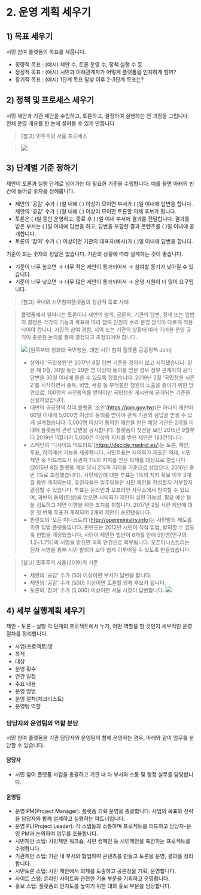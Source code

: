 # 2. 운영 계획 세우기

## 1) 목표 세우기

시민 참여 플랫폼의 목표를 세웁니다.

- 정량적 목표 : (예시) 제안 수, 토론 운영 수, 정책 실행 수 등
- 정성적 목표 : (예시) 시민과 이해관계자가 어떻게 플랫폼을 인지하게 할까?
- 장기적 목표 : (예시) 1단계 목표 달성 이후 2-3단계 목표는?

## 2) 정책 및 프로세스 세우기

시민 제안과 기관 제안을 수집하고, 토론하고, 결정하여 실행하는 전 과정을 그립니다. 전체 운영 개요를 한 눈에 살펴볼 수 있게 만듭니다.

> [참고] 민주주의 서울 프로세스

<!-- > (변경 전) \* -->

> ![](</assets/demos/4.민주주의서울프로세스(변경후).jpg>)

## 3) 단계별 기준 정하기

제안이 토론과 실행 단계로 넘어가는 데 필요한 기준을 수립합니다. 예를 들면 아래의 빈 칸에 들어갈 숫자를 정해봅니다.

- 제안의 ‘공감' 수가 ( )일 내에 ( ) 이상이 모이면 부서가 ( )일 이내에 답변을 합니다. 제안의 ‘공감' 수가 ( )일 내에 ( ) 이상이 모이면 토론할 의제 후보가 됩니다.
- 토론은 ( )일 동안 운영하고, 종료 후 ( )일 이내 부서에 결과를 전달합니다. 결과를 받은 부서는 ( )일 이내에 답변을 하고, 답변을 포함한 결과 콘텐츠를 ( )일 이내에 공개합니다.
- 토론의 ‘참여’ 수가 ( ) 이상이면 기관의 대표자(예시)가 ( )일 이내에 답변을 합니다.

기준이 되는 숫자의 정답은 없습니다. 기관의 상황에 따라 설계하는 것이 좋습니다.

- 기준이 너무 높으면 → 너무 적은 제안이 통과되어서 → 참여할 동기가 낮아질 수 있습니다.
- 기준이 너무 낮으면 → 너무 많은 제안이 통과되어서 → 운영 자원이 더 많이 요구됩니다.

> [참고] 국내외 시민참여플랫폼의 정량적 목표 사례 

> 플랫폼에서 일어나는 토론이나 제안의 발의, 공론화, 기관의 답변, 정책 또는 입법의 결정은 각각의 기능과 목표에 따라 참여 인원의 수와 운영 방식이 다르게 적용되어야 합니다. 시민의 참여 경험, 지역 또는 기관의 상황에 따라 이러한 운영 규칙이 충분한 논의를 통해 결정되고 조정되어야 합니다.
>
> ![](/assets/demos/5.해외플랫폼의답변기준.PNG)
> [왼쪽부터 청와대 국민청원, 대만 시민 참여 플랫폼 공공정책 Join]
>
> - 청와대 ‘국민청원’은 2017년 8월 답변 기준을 정하지 않고 시작됐습니다. 같은 해 9월, 30일 동안 20만 명 이상의 동의를 얻은 경우 정부 관계자의 공식 답변을 30일 이내에 들을 수 있도록 정했습니다. 2019년 3월 '국민청원 시즌 2'를 시작하면서 중복, 비방, 욕설 등 부적절한 청원의 노출을 줄이기 위한 방안으로, 100명의 사전동의를 받아야만 국민청원 게시판에 공개되는 기준을 신설하였습니다. 
> - 대만의 공공정책 참여 플랫폼 ‘조인’(https://join.gov.tw/)은 하나의 제안이 60일 이내에 5,000명 이상의 동의를 받아야 관계 기관의 응답을 받을 수 있게 설계했습니다. 5,000명 이상이 동의한 제안을 받은 해당 기관은 2개월 이내에 플랫폼에 관련 답변을 공시합니다. 플랫폼이 첫선을 보인 2015년 9월부터 2019년 11월까지 5,000건 이상의 지지를 받은 제안은 183건입니다.
> - 스페인의 ‘디사이드 마드리드’(https://decide.madrid.es/)는  토론, 제안, 투표, 참여예산 기능을 제공합니다. 시민투표는 시의회가 제출한 의제, 시민 제안 중 마드리드시 유권자 1%의 지지를 얻은 의제를 대상으로 열립니다(2015년 8월 플랫폼 개설 당시 2%의 지지를 기준으로 삼았으나, 2016년 중반 1%로 조정했습니다). 시민제안에 대한 투표는 1%의 지지 확보 이후 3개월 동안 개최되는데, 유권자들은 일주일동안 시민 제안을 찬성할지 거부할지 결정할 수 있습니다. 투표는 온라인과 오프라인 사무소에서 참여할 수 있으며, 과반의 동의(찬성)을 얻으면 시의회가 제안의 실현 가능성, 필요 예산 등을 검토하고 제안 이행을 위한 조치를 취합니다. 2017년 2월 시민 제안에 대한 첫 번째 투표가 개최되어 2개의 제안이 승인됐습니다. 
> - 핀란드의 ‘오픈 미니스트리’(http://openministry.info)는 시민발의 제도를 위한 입법 플랫폼입니다. 핀란드는  2012년 시민이 직접 입법, 발의할 수 있도록 헌법을 개정했습니다. 시민이 제안한 법안이 6개월 안에 5만명(인구의 1.2~1.7%)의 서명을 받으면 국회 안건으로 회부됩니다. 오픈미니스트리는 전자 서명을 통해 시민 발의가 보다 쉽게 이루어질 수 있도록 만들었습니다. 

> [참고] 민주주의 서울(2019)의 기준
> - 제안의 '공감' 수가 (50) 이상이면 부서가 답변을 합니다.
> - 제안의 '공감' 수가 (500) 이상이면 토론할 의제 후보가 됩니다.
> - 토론의 '참여' 수가 (5,000) 이상이면 서울 시장이 답변합니다.
>   ![](/assets/demos/6.민주주의서울답변기준.jpg)

## 4) 세부 실행계획 세우기

제안 - 토론 - 실행 각 단계의 프로젝트에서 누가, 어떤 역할을 할 것인지 세부적인 운영 절차를 정리합니다.

- 사업(프로젝트)명
- 목적
- 대상
- 운영 횟수
- 연간 일정
- 주요 내용
- 운영 방법
- 운영 절차(체크리스트)
- 운영팀 역할

### 담당자와 운영팀의 역할 분담

시민 참여 플랫폼을 기관 담당자와 운영팀이 함께 운영하는 경우, 아래와 같이 업무를 분담할 수 있습니다.

#### 담당자

- 시민 참여 플랫폼 사업을 총괄하고 기관 내 타 부서와 소통 및 행정 실무를 담당합니다.

#### 운영팀

- 운영 PM(Project Manager): 플랫폼 기획 운영을 총괄합니다. 사업의 목표와 전략을 담당자와 함께 설계하고 실행하는 파트너입니다.
- 운영 PL(Project Leader): 각 스탭들과 소통하며 프로젝트를 리드하고 담당자-운영 PM과 논의하여 업무를 조율합니다.
- 시민제안 스탭: 시민제안 워크숍, 시민 캠페인 등 시민제안을 촉진하는 프로젝트를 수행합니다.
- 기관제안 스탭: 기관 내 부서와 협업하여 콘텐츠를 만들고 토론을 운영, 결과를 정리합니다.
- 시민토론 스탭: 시민 제안에서 의제를 도출하고 공론장을 기획, 운영합니다.
- 사이트 스탭: 온라인 사이트와 관련한 기술 부문을 기획하고 운영합니다.
- 홍보 스탭: 플랫폼의 인지도를 높이기 위한 대외 홍보 부문을 담당합니다.
